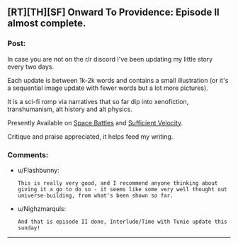 ## [RT][TH][SF] Onward To Providence: Episode II almost complete.

### Post:

In case you are not on the r/r discord I've been updating my little story every two days.

Each update is between 1k-2k words and contains a small illustration (or it's a sequential image update with fewer words but a lot more pictures).

It is a sci-fi romp via narratives that so far dip into xenofiction, transhumanism, alt history and alt physics.

Presently Available on [Space Battles](https://forums.spacebattles.com/threads/onward-to-providence-original-fiction.616857/) and [Sufficient Velocity](https://forums.sufficientvelocity.com/threads/onward-to-providence-original-fiction.45926/).

Critique and praise appreciated, it helps feed my writing.

### Comments:

- u/Flashbunny:
  ```
  This is really very good, and I recommend anyone thinking about giving it a go to do so - it seems like some very well thought out universe-building, from what's been shown so far.
  ```

- u/Nighzmarquls:
  ```
  And that is episode II done, Interlude/Time with Tunie update this sunday!
  ```

---


